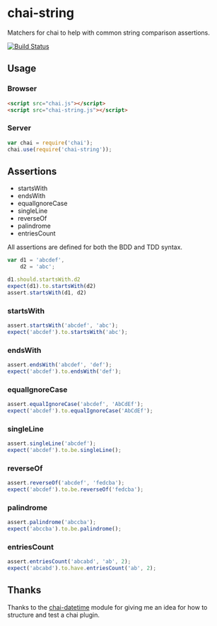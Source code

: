 # chai-string

Matchers for chai to help with common string comparison assertions.

[![Build Status](https://travis-ci.org/onechiporenko/chai-string.png?branch=master)](https://travis-ci.org/onechiporenko/chai-string)

## Usage

### Browser

```html
<script src="chai.js"></script>
<script src="chai-string.js"></script>
```

### Server

```javascript
var chai = require('chai');
chai.use(require('chai-string'));
```

## Assertions

* startsWith
* endsWith
* equalIgnoreCase
* singleLine
* reverseOf
* palindrome
* entriesCount

All assertions are defined for both the BDD and TDD syntax.

```javascript
var d1 = 'abcdef',
    d2 = 'abc';

d1.should.startsWith.d2
expect(d1).to.startsWith(d2)
assert.startsWith(d1, d2)
```

### startsWith
```javascript
assert.startsWith('abcdef', 'abc');
expect('abcdef').to.startsWith('abc');
```

### endsWith
```javascript
assert.endsWith('abcdef', 'def');
expect('abcdef').to.endsWith('def');
```

### equalIgnoreCase
```javascript
assert.equalIgnoreCase('abcdef', 'AbCdEf');
expect('abcdef').to.equalIgnoreCase('AbCdEf');
```

### singleLine
```javascript
assert.singleLine('abcdef');
expect('abcdef').to.be.singleLine();
```

### reverseOf
```javascript
assert.reverseOf('abcdef', 'fedcba');
expect('abcdef').to.be.reverseOf('fedcba');
```

### palindrome
```javascript
assert.palindrome('abccba');
expect('abccba').to.be.palindrome();
```

### entriesCount
```javascript
assert.entriesCount('abcabd', 'ab', 2);
expect('abcabd').to.have.entriesCount('ab', 2);
```

## Thanks

Thanks to the [chai-datetime](https://github.com/gaslight/chai-datetime) module for giving me an idea for how to structure and test a chai plugin.